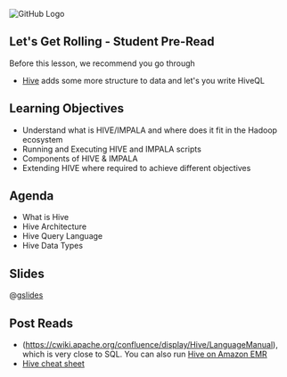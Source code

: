 ![GitHub Logo](https://s3.ap-south-1.amazonaws.com/greyatom-social/logo.png)

## Let's Get Rolling - Student Pre-Read
Before this lesson, we recommend you go through
* [Hive](http://hive.apache.org/) adds some more structure to data and let's you write HiveQL

## Learning Objectives
* Understand what is HIVE/IMPALA and where does it fit in the Hadoop ecosystem
* Running and Executing HIVE and IMPALA scripts
* Components of HIVE & IMPALA
* Extending HIVE where required to achieve different objectives

## Agenda
* What is Hive
* Hive Architecture
* Hive Query Language
* Hive Data Types

## Slides
@[gslides](11fUV6sRhWSC07A4-ndT9u7BbtEQLfb2WO9Rtl_mzKdM)


## Post Reads
* (https://cwiki.apache.org/confluence/display/Hive/LanguageManual), which is very close to SQL. You can also run [Hive on Amazon EMR](http://docs.aws.amazon.com/ElasticMapReduce/latest/DeveloperGuide/emr-hive.html)
* [Hive cheat sheet](https://www.qubole.com/resources/hive-function-cheat-sheet/)
